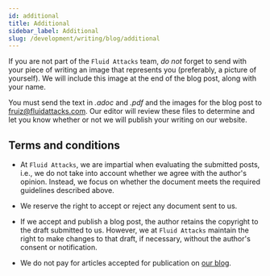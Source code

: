 ```yaml
---
id: additional
title: Additional
sidebar_label: Additional
slug: /development/writing/blog/additional
---
```


If you are not part of the `Fluid Attacks` team,
*do not* forget to send with your piece of writing
an image that represents you (preferably, a picture of yourself).
We will include this image at the end of the blog post,
along with your name.

You must send the text in *.adoc* and *.pdf*
and the images for the blog post
to fruiz@fluidattacks.com.
Our editor will review these files
to determine and let you know
whether or not we will publish your writing on our website.

## Terms and conditions

* At `Fluid Attacks`,
  we are impartial when evaluating the submitted posts,
  i.e., we do not take into account
  whether we agree with the author's opinion.
  Instead, we focus on whether
  the document meets the required guidelines described above.

* We reserve the right to accept or reject any document sent to us.

* If we accept and publish a blog post,
  the author retains the copyright to the draft submitted to us.
  However, we at `Fluid Attacks` maintain the right
  to make changes to that draft, if necessary,
  without the author's consent or notification.

* We do not pay for articles accepted for publication
  on [our blog](https://fluidattacks.com/blog/).
